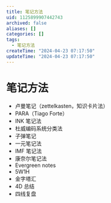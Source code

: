 ```yaml
---
title: 笔记方法
uid: 1125899907442743
archived: false
aliases: []
categories: []
tags:
  - 笔记方法
createTime: "2024-04-23 07:17:50"
updateTime: "2024-04-23 07:17:50"
---
```


# 笔记方法

- 卢曼笔记（zettelkasten，知识卡片法）
- PARA（Tiago Forte）
- INK 笔记法
- 杜威编码系统分类法
- 子弹笔记
- 一元笔记法
- IMF 笔记法
- 康奈尔笔记法
- Evergreen notes
- 5W1H
- 金字塔汇
- 4D 总结
- 四线复盘
